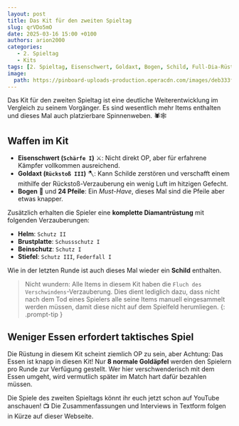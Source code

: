 ```yaml
---
layout: post
title: Das Kit für den zweiten Spieltag
slug: qrVDo5mO
date: 2025-03-16 15:00 +0100
authors: arion2000
categories:
   - 2. Spieltag
   - Kits
tags: [2. Spieltag, Eisenschwert, Goldaxt, Bogen, Schild, Full-Dia-Rüstung, Enderperlen, Spinnennetze, Goldäpfel, ]
image:
  path: https://pinboard-uploads-production.operacdn.com/images/deb333f5-0df0-4e86-8651-c84f08100fe0/6415c2ee-adb6-46be-bd9a-3f1def634971/2464c1c8-6d22-4c3f-a833-f00f451b331f.png
---
```


Das Kit für den zweiten Spieltag ist eine deutliche Weiterentwicklung im Vergleich zu seinem Vorgänger. Es sind wesentlich mehr Items enthalten und dieses Mal auch platzierbare Spinnenweben. 🕷️🕸️

## Waffen im Kit

- **Eisenschwert (`Schärfe I`)** ⚔️: Nicht direkt OP, aber für erfahrene Kämpfer vollkommen ausreichend.
- **Goldaxt (`Rückstoß III`)** 🪓: Kann Schilde zerstören und verschafft einem mithilfe der Rückstoß-Verzauberung ein wenig Luft im hitzigen Gefecht.
- **Bogen** 🏹 und **24 Pfeile**: Ein *Must-Have*, dieses Mal sind die Pfeile aber etwas knapper.

Zusätzlich erhalten die Spieler eine **komplette Diamantrüstung** mit folgenden Verzauberungen:

- **Helm**: `Schutz II`
- **Brustplatte**: `Schussschutz I`
- **Beinschutz**: `Schutz I`
- **Stiefel**: `Schutz III`, `Federfall I`

Wie in der letzten Runde ist auch dieses Mal wieder ein **Schild** enthalten.

> Nicht wundern: Alle Items in diesem Kit haben die `Fluch des Verschwindens`-Verzauberung. Dies dient lediglich dazu, dass nicht nach dem Tod eines Spielers alle seine Items manuell eingesammelt werden müssen, damit diese nicht auf dem Spielfeld herumliegen.
{: .prompt-tip }

## Weniger Essen erfordert taktisches Spiel

Die Rüstung in diesem Kit scheint ziemlich OP zu sein, aber Achtung: Das Essen ist knapp in diesen Kit! Nur **8 normale Goldäpfel** werden den Spielern pro Runde zur Verfügung gestellt. Wer hier verschwenderisch mit dem Essen umgeht, wird vermutlich später im Match hart dafür bezahlen müssen.

Die Spiele des zweiten Spieltags könnt ihr euch jetzt schon auf YouTube anschauen! 📺 Die Zusammenfassungen und Interviews in Textform folgen in Kürze auf dieser Webseite.

